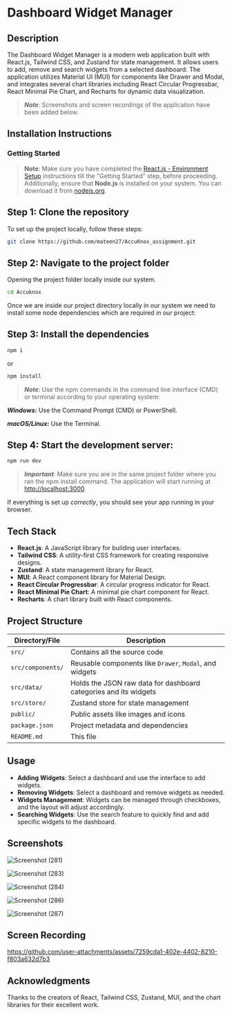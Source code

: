 # Dashboard Widget Manager

## Description

The Dashboard Widget Manager is a modern web application built with React.js, Tailwind CSS, and Zustand for state management. It allows users to add, remove and search widgets from a selected dashboard. The application utilizes Material UI (MUI) for components like Drawer and Modal, and integrates several chart libraries including React Circular Progressbar, React Minimal Pie Chart, and Recharts for dynamic data visualization.

> ***Note***: Screenshots and screen recordings of the application have been added below.

## Installation Instructions

### Getting Started

> **Note**: Make sure you have completed the [React.js - Environment Setup](https://reactjs.org/docs/getting-started.html) instructions till the "Getting Started" step, before proceeding. Additionally, ensure that **Node.js** is installed on your system. You can download it from [nodejs.org](https://nodejs.org/).


## Step 1: Clone the repository

To set up the project locally, follow these steps:
```bash
git clone https://github.com/mateen27/AccuKnox_assignment.git
```

## Step 2: Navigate to the project folder

Opening the project folder locally inside our system.
```bash
cd Accuknox
```

Once we are inside our project directory locally in our system we need to install some node dependencies which are required in our project:

## Step 3: Install the dependencies
```bash
npm i
```
or 
```bash
npm install
```
> ***Note***: Use the npm commands in the command line interface (CMD) or terminal according to your operating system:

***Windows:*** Use the Command Prompt (CMD) or PowerShell.

***macOS/Linux:*** Use the Terminal.

## Step 4: Start the development server:
```bash
npm run dev
```

>***Important***: Make sure you are in the same project folder where you ran the npm install command. The application will start running at [http://localhost:3000](http://localhost:5173/). 


If everything is set up _correctly_, you should see your app running in your browser.

## Tech Stack

- **React.js**: A JavaScript library for building user interfaces.
- **Tailwind CSS**: A utility-first CSS framework for creating responsive designs.
- **Zustand**: A state management library for React.
- **MUI**: A React component library for Material Design.
- **React Circular Progressbar**: A circular progress indicator for React.
- **React Minimal Pie Chart**: A minimal pie chart component for React.
- **Recharts**: A chart library built with React components.

## Project Structure

| Directory/File         | Description                                                     |
|------------------------|-----------------------------------------------------------------|
| `src/`                 | Contains all the source code                                    |
| `src/components/`      | Reusable components like `Drawer`, `Modal`, and widgets         |
| `src/data/`            | Holds the JSON raw data for dashboard categories and its widgets|
| `src/store/`           | Zustand store for state management                              |
| `public/`              | Public assets like images and icons                             |
| `package.json`         | Project metadata and dependencies                               |
| `README.md`            | This file                                                       |


## Usage

- **Adding Widgets**: Select a dashboard and use the interface to add widgets.
- **Removing Widgets**: Select a dashboard and remove widgets as needed.
- **Widgets Management**: Widgets can be managed through checkboxes, and the layout will adjust accordingly.
- **Searching Widgets**: Use the search feature to quickly find and add specific widgets to the dashboard.


## Screenshots
![Screenshot (281)](https://github.com/user-attachments/assets/ce6eaf90-d16e-4392-98a5-0b537f90fbc6)


![Screenshot (283)](https://github.com/user-attachments/assets/2d3891f6-53f7-4288-a141-ecf15a4fbddc)


![Screenshot (284)](https://github.com/user-attachments/assets/8ef08792-31f4-4961-bdc8-0c0cef0e8b9f)


![Screenshot (286)](https://github.com/user-attachments/assets/b7e4bb7a-4584-4689-b2b7-0529405790d4)


![Screenshot (287)](https://github.com/user-attachments/assets/23eb2f71-8224-4b90-8602-5b7754fe01d6)


## Screen Recording

https://github.com/user-attachments/assets/7259cda1-402e-4402-8210-f803a632d7b3

## Acknowledgments
Thanks to the creators of React, Tailwind CSS, Zustand, MUI, and the chart libraries for their excellent work.